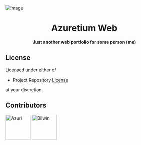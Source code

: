 ![image](https://user-images.githubusercontent.com/87721232/206958579-184842a1-2636-440f-9889-6d1d616eb5ae.png)
<div align="center">
  <h1>Azuretium Web</h1>

  <p>
    <strong>Just another web portfolio for some person (me)</strong>
  </p>
</div>

## License
Licensed under either of

- Project Repository [License](LICENSE)

at your discretion.

## Contributors

<a href="https://github.com/azuri42069"><img src="https://avatars.githubusercontent.com/u/87721232?v=4" title="Azuri" width="80" height="80"></a>
<a href="https://github.com/Bilwin"><img src="https://avatars.githubusercontent.com/u/34907875?v=4" title="Bilwin" width="80" height="80"></a> 
